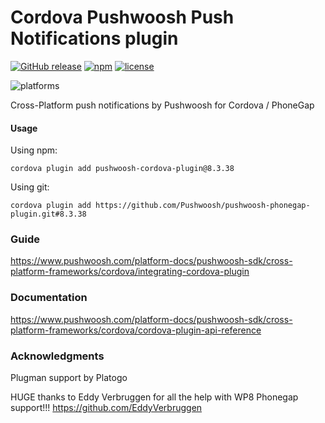 Cordova Pushwoosh Push Notifications plugin
===================================================

[![GitHub release](https://img.shields.io/github/release/Pushwoosh/pushwoosh-phonegap-plugin.svg?style=flat-square)](https://github.com/Pushwoosh/pushwoosh-phonegap-plugin/releases) 
[![npm](https://img.shields.io/npm/v/pushwoosh-cordova-plugin.svg)](https://www.npmjs.com/package/pushwoosh-cordova-plugin)
[![license](https://img.shields.io/npm/l/pushwoosh-cordova-plugin.svg)](https://www.npmjs.com/package/pushwoosh-cordova-plugin)

![platforms](https://img.shields.io/badge/platforms-android%20%7C%20ios%20%7C%20wp8%20%7C%20windows%20-yellowgreen.svg)

Cross-Platform push notifications by Pushwoosh for Cordova / PhoneGap

#### Usage

Using npm:

```
cordova plugin add pushwoosh-cordova-plugin@8.3.38
```

Using git:

```
cordova plugin add https://github.com/Pushwoosh/pushwoosh-phonegap-plugin.git#8.3.38
```

### Guide

https://www.pushwoosh.com/platform-docs/pushwoosh-sdk/cross-platform-frameworks/cordova/integrating-cordova-plugin

### Documentation

https://www.pushwoosh.com/platform-docs/pushwoosh-sdk/cross-platform-frameworks/cordova/cordova-plugin-api-reference

### Acknowledgments
Plugman support by Platogo

HUGE thanks to Eddy Verbruggen for all the help with WP8 Phonegap support!!!
https://github.com/EddyVerbruggen
